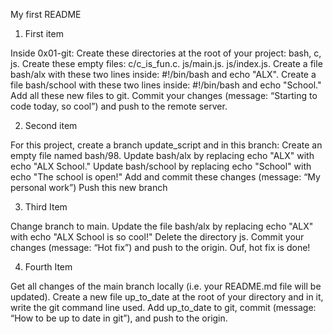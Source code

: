  My first README

1. First item 

Inside 0x01-git:
Create these directories at the root of your project: bash, c, js.
Create these empty files:
c/c_is_fun.c.
js/main.js.
js/index.js.
Create a file bash/alx with these two lines inside: #!/bin/bash and echo "ALX".
Create a file bash/school with these two lines inside: #!/bin/bash and echo "School."
Add all these new files to git.
Commit your changes (message: “Starting to code today, so cool”) and push to the remote server.

2. Second item

For this project, create a branch update_script and in this branch:
Create an empty file named bash/98.
Update bash/alx by replacing echo "ALX" with echo "ALX School."
Update bash/school by replacing echo "School" with echo "The school is open!"
Add and commit these changes (message: “My personal work”)
Push this new branch 

3. Third Item

Change branch to main.
Update the file bash/alx by replacing echo "ALX" with echo "ALX School is so cool!"
Delete the directory js.
Commit your changes (message: “Hot fix”) and push to the origin.
Ouf, hot fix is done!

4. Fourth Item

Get all changes of the main branch locally (i.e. your README.md file will be updated).
Create a new file up_to_date at the root of your directory and in it, write the git command line used.
Add up_to_date to git, commit (message: “How to be up to date in git”), and push to the origin.
